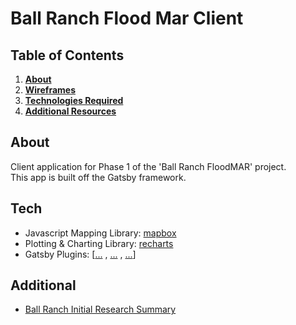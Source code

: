 # Ball Ranch Flood Mar Client

## Table of Contents

1. **[About](#about)**
2. **[Wireframes](https://lucid.app/lucidchart/7f9860fd-11a5-44bb-be38-a5bc1e0edecd/edit?invitationId=inv_a38afa28-99a9-4550-93d6-367b490b0525)**
3. **[Technologies Required](#tech)**
4. **[Additional Resources](#additional)**

## About

Client application for Phase 1 of the 'Ball Ranch FloodMAR' project.  
This app is built off the Gatsby framework.

## Tech

- Javascript Mapping Library: [mapbox](https://www.npmjs.com/package/mapbox-gl)
- Plotting & Charting Library: [recharts](https://recharts.org/en-US)
- Gatsby Plugins: [[...]() , [...]() , [...]()]

## Additional

- [Ball Ranch Initial Research Summary](https://docs.google.com/presentation/d/1wVD5QhMY39jG5M5knCh9q2LbEBE3EMm4ajq-haL-DR4/edit?usp=sharing)
